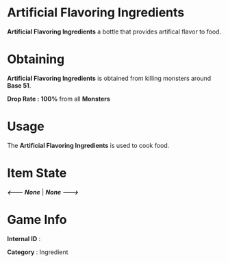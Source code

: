 # Artificial Flavoring Ingredients

**Artificial Flavoring Ingredients** a bottle that provides artifical flavor to food.

# Obtaining

**Artificial Flavoring Ingredients** is obtained from killing monsters around **Base 51**.
 
**Drop Rate :** **100%** from all **Monsters**

# Usage

The **Artificial Flavoring Ingredients** is used to cook food.

# Item State

***<--- None*** | ***None --->***

# Game Info

**Internal ID** : 

**Category** : Ingredient
